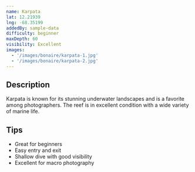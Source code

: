 ```yaml
---
name: Karpata
lat: 12.21939
lng: -68.35199
addedBy: sample-data
difficulty: beginner
maxDepth: 60
visibility: Excellent
images:
  - '/images/bonaire/karpata-1.jpg'
  - '/images/bonaire/karpata-2.jpg'
---
```


## Description
Karpata is known for its stunning underwater landscapes and is a favorite among photographers. The reef is in excellent condition with a wide variety of marine life.

## Tips
- Great for beginners
- Easy entry and exit
- Shallow dive with good visibility
- Excellent for macro photography 